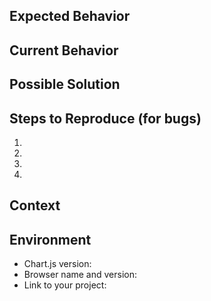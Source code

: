 <!--
Please consider the following before submitting an issue:

- Ask questions and get support on StackOverflow: https://stackoverflow.com/questions/tagged/chart.js
- DO NOT create issues for questions or support requests.
- Issues are reserved for BUG reports and FEATURE requests.
- Most features should start as plugins outside of Chart.js (https://www.chartjs.org/docs/#advanced-usage-creating-plugins).
- Bug reports MUST be submitted with an interactive example (https://codepen.io/pen?template=JXVYzq).
- Chart.js 1.x is NOT supported anymore, new issues will be disregarded.
-->

<!--- Provide a general summary of the issue in the Title above prefixed by [BUG] or [FEATURE] -->

## Expected Behavior
<!--- If you're describing a bug, tell us what should happen -->
<!--- If you're suggesting a change/improvement, tell us how it should work -->

## Current Behavior
<!--- If describing a bug, tell us what happens instead of the expected behavior -->
<!--- If suggesting a change/improvement, explain the difference from current behavior -->

## Possible Solution
<!--- Not obligatory, but suggest a fix/reason for the bug, -->
<!--- or ideas how to implement the addition or change -->

## Steps to Reproduce (for bugs)
<!--- Provide a link to a live example, or an unambiguous set of steps to -->
<!--- reproduce this bug. Include code to reproduce, if relevant -->
1.
2.
3.
4.

## Context
<!--- How has this issue affected you? What are you trying to accomplish? -->
<!--- Providing context helps us come up with a solution that is most useful in the real world -->

## Environment
<!--- Include as many relevant details about the environment you experienced the bug in -->
* Chart.js version:
* Browser name and version:
* Link to your project:
